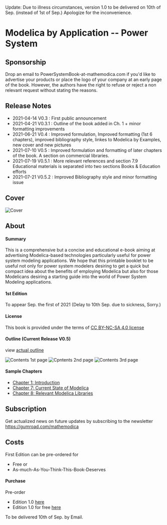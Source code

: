 Update: Due to illness circumstances, version 1.0 to be delivered on 10th of Sep. (instead of 1st of Sep.) Apologize for the inconvenience. 

# Modelica by Application -- Power System 

## Sponsorship 

Drop an email to PowerSystemBook-at-mathemodica.com if you'd like to advertise your products or place the logo of your company at an early page of the book. However, the authors have the right to refuse or reject a non relevant request without stating the reasons. 

## Release Notes 

- 2021-04-14 V0.3   : First public announcement 
- 2021-04-21 V0.3.1 : Outline of the book added in Ch. 1 + minor formatting improvements  
- 2021-06-21 V0.4   : Improved formulation, Improved formatting (1st 6 chapters), improved bibliography style, linkes to Modelica by Examples, new cover and new pictures  
- 2021-07-10 V0.5   : Improved formulation and formatting of later chapters of the book. A section on commercial libraries. 
- 2021-07-19 V0.5.1 : More relevant references and section 7.9 Educational materials is separated into two sections Books & Education efforts  
- 2021-07-21 V0.5.2 : Improved Bibliography style and minor formatting issue

## Cover

![Cover](MPSCoverActual.png)

## About 

#### Summary 

This is a comprehensive but a concise and educational e-book aiming at advertising Modelica-based technologies particularly useful for power system modeling applications. We hope that this printable booklet to be useful not only for power system modelers desiring to get a quick but compact idea about the benefits of employing Modelica but also for those Modelicans desiring a starting guide into the world of Power System Modeling applications.  

#### 1st Edition

To appear Sep. the first of 2021 (Delay to 10th Sep. due to sickness, Sorry.)

#### License 

This book is provided under the terms of [CC BY-NC-SA 4.0 license](https://creativecommons.org/licenses/by-nc-sa/4.0/)

#### Outline (Current Release V0.5)

view [actual outline](https://github.com/Mathemodica/ModelicaPowerSystemBook/blob/main/ModelicaPowerSys-outline.pdf)

![Contents 1st page](https://github.com/Mathemodica/ModelicaPowerSystemBook/blob/main/ContentsIActual.png)
![Cpntents 2nd page](https://github.com/Mathemodica/ModelicaPowerSystemBook/blob/main/ContentsIIActual.png)
![Contents 3rd page](https://github.com/Mathemodica/ModelicaPowerSystemBook/blob/main/ContentsIIIActual.png)

#### Sample Chapters 

- [Chapter 1: Introduction](https://github.com/Mathemodica/ModelicaPowerSystemBook/blob/main/samples/MPS_ActualVersion_Towards1.0-Ch1.pdf)
- [Chapter 7: Current State of Modelica](https://github.com/Mathemodica/ModelicaPowerSystemBook/blob/main/samples/MPS_ActualVersion_Towards1.0-Ch7.pdf)
- [Chapter 8: Relevant Modelica Libraries](https://github.com/Mathemodica/ModelicaPowerSystemBook/blob/main/samples/MPS_ActualVersion_Towards1.0-Ch8.pdf)

## Subscription 

Get actualized news on future updates by subscribing to the newsletter https://gumroad.com/mathemodica

## Costs 

First Edition can be pre-ordered for 

* Free or 
* As-much-As-You-Think-This-Book-Deserves 

#### Purchase

Pre-order 
- Edition 1.0 [here](https://gum.co/mathemodica-powsys)
- Edition 1.0 for free [here](https://gum.co/mathemodica-powsys-free) 

To be delivered 10th of Sep. by Email.
